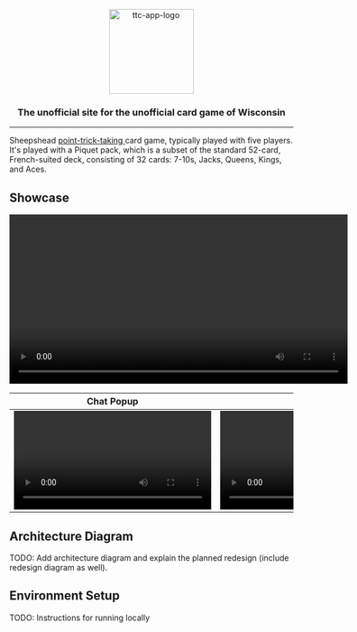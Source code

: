 <p align="center" width="100%" vertical>
  <img
    src="https://github.com/user-attachments/assets/8c6b156b-4543-4e61-86df-aa306584394d"
    alt="ttc-app-logo"
    height="150"
  />
  <h3 align="center" width="100%">The unofficial site for the unofficial card game of Wisconsin</h3>
</p>

___

Sheepshead <a target="_blank" href="https://en.wikipedia.org/wiki/Trick-taking_game#Point-trick_games"> point-trick-taking </a> card game, typically played with five players. It's played with a Piquet pack, which  is a subset of the standard 52-card, French-suited deck, consisting of 32 cards: 7-10s, Jacks, Queens, Kings, and Aces.

## Showcase


<p align="center" width="100%" vertical>
  <video src="https://github.com/user-attachments/assets/dc4b2854-0bb3-4281-a3bf-c18c8a30cee5" height="300" />
</p>


Chat Popup|Scoreboard
--|--
<video src="https://github.com/user-attachments/assets/2714bb48-6d2b-4d67-8c4d-73fa0ac995a9" width="350" />|<video src="https://github.com/user-attachments/assets/87bab245-335c-4a39-aba7-201a7bdd01bb" width="350" />

## Architecture Diagram
TODO: Add architecture diagram and explain the planned redesign (include redesign diagram as well).

## Environment Setup
TODO: Instructions for running locally

